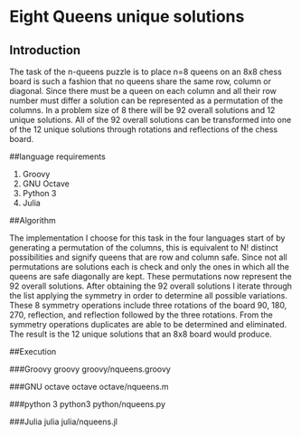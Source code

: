 # Eight Queens unique solutions


## Introduction

The task of the n-queens puzzle is to place n=8 queens on an 8x8 chess board is such a fashion that no queens share the same row, column or diagonal. Since there must be a queen on each column and all their row number must differ a solution can be represented as a permutation of the columns. In a problem size of 8 there will be 92 overall solutions and 12 unique solutions. All of the 92 overall solutions can be transformed into one of the 12 unique solutions through rotations and reflections of the chess board.

##language requirements 
1. Groovy
2. GNU Octave
3. Python 3
4. Julia

##Algorithm

The implementation I choose for this task in the four languages start of by generating a permutation of the columns, this is equivalent to N! distinct possibilities and signify queens that are row and column safe. Since not all permutations are solutions each is check and only the ones in which all the queens are safe diagonally are kept. These permutations now represent the 92 overall solutions. After obtaining the 92 overall solutions I iterate through the list applying the symmetry in order to determine all possible variations. These 8 symmetry operations include three rotations of the board 90, 180, 270, reflection, and reflection followed by the three rotations. From the symmetry operations duplicates are able to be determined and eliminated. The result is the 12 unique solutions that an 8x8 board would produce.

##Execution

###Groovy
groovy groovy/nqueens.groovy

###GNU octave
octave octave/nqueens.m

###python 3
python3 python/nqueens.py

###Julia
julia julia/nqueens.jl